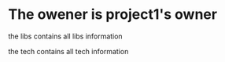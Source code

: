 # The owener is project1's owner

the libs contains all libs information

the tech contains all tech information

